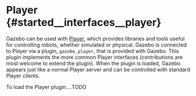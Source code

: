 Player {#started__interfaces__player}
===============

Gazebo can be used with [Player](http://playerstage.sf.net), which provides
libraries and tools useful for controlling robots, whether simulated or
physical.  Gazebo is connected to Player via a plugin, `gazebo_player`,
that is provided with Gazebo.  This plugin implements the more common
Player interfaces (contributions are most welcome to extend the plugin).
When the plugin is loaded, Gazebo appears just like a normal Player server
and can be controlled with standard Player clients.

To load the Player plugin....TODO

